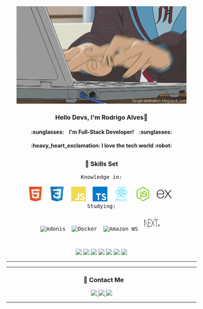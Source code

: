 <div align="center" >
  <img src="https://github.com/rodrigodevelop-tech/rodrigodevelop-tech/blob/main/1869.gif" >
</div>

<p>
   <h3 align="center">Hello Devs, I'm Rodrigo Alves👋</h3>
   <h4 align="center"> :sunglasses: &nbsp;&nbsp;&nbsp;I'm Full-Stack Developer! &nbsp;&nbsp;&nbsp;:sunglasses:</h4>
   <h4 align="center"> :heavy_heart_exclamation: I love the tech world :robot: </h4>
</p>

##
 <p>
    <h3 align="center">🧠 Skills Set </h3>
 </p>
 
 
 <div style="display: inline_block;" align="center">
  <kbd align="center">
      <kbd>Knowledge in:</kbd>
      <br />
      <br />
      <img   title="HTML5"          alt="HTML"    width="40"    height="40" src="https://raw.githubusercontent.com/devicons/devicon/master/icons/html5/html5-original.svg"></img>&nbsp;
      <img   title="CSS3"           alt="CSS"     width="40"    height="40" src="https://raw.githubusercontent.com/devicons/devicon/master/icons/css3/css3-original.svg"></img>&nbsp;
      <img   title="Javascript"     alt="Js"      width="40"    height="40" src="https://raw.githubusercontent.com/devicons/devicon/master/icons/javascript/javascript-plain.svg"></img>&nbsp;
      <img   title="Typescript"     alt="ts"      width="40"    height="40" src="https://raw.githubusercontent.com/devicons/devicon/master/icons/typescript/typescript-original.svg"></img>&nbsp;
      <img   title="ReactJS"        alt="react"   width="40"    height="40" src="https://raw.githubusercontent.com/devicons/devicon/master/icons/react/react-original-wordmark.svg" ></img>&nbsp;
      <img   title="NodeJS"         alt="node"    width="40"    height="40" src="https://raw.githubusercontent.com/devicons/devicon/master/icons/nodejs/nodejs-plain.svg"></img>&nbsp;
      <img   title="Express"        alt="express" width="40"    height="40" src="https://raw.githubusercontent.com/devicons/devicon/master/icons/express/express-original.svg"></img>&nbsp;
      <br /> 
  </kbd>
      <kbd align="center">
      <kbd>Studying:</kbd>
      <br />
      <br />
      <img   title="Adonis"        alt="Adonis"     width="40"    height="40" src="https://cdn.jsdelivr.net/gh/devicons/devicon/icons/adonisjs/adonisjs-original.svg"></img>&nbsp;
      <img   title="Docker"        alt="Docker"     width="40"    height="40" src="https://cdn.jsdelivr.net/gh/devicons/devicon/icons/docker/docker-original-wordmark.svg"></img>&nbsp;
      <img   title="Amazon WS"     alt="Amazon WS"  width="40"    height="40" src="https://logodownload.org/wp-content/uploads/2017/11/amazon-web-services-logo.png"></img>&nbsp;
      <img   title="NextJS"        alt="NextJS"     width="40"    height="40" src="https://raw.githubusercontent.com/rodrigodevelop-tech/rodrigodevelop-tech/3593d66a30fe4ae0443b9bed30f70f138a5a7136/next-js-seeklogo.com.svg"></img>&nbsp;
      <br />
  </kbd>
</div>

&nbsp;&nbsp;&nbsp;
 

<div align="center">
  <img src="https://img.shields.io/badge/Delphi-B22222?style=for-the-badge&logo=delphi&logoColor=white" />
  <img src="https://img.shields.io/badge/Arduino-00979D?style=for-the-badge&logo=Arduino&logoColor=white" />
  <img src="https://img.shields.io/badge/PHP-777BB4?style=for-the-badge&logo=php&logoColor=white" />
  <img src="https://img.shields.io/badge/Notion-000000?style=for-the-badge&logo=notion&logoColor=white" />
  <img src="https://img.shields.io/badge/Trello-0052CC?style=for-the-badge&logo=trello&logoColor=white" />
  <img src="https://img.shields.io/badge/Figma-F24E1E?style=for-the-badge&logo=figma&logoColor=white" />
  <img src="https://img.shields.io/badge/Adobe%20XD-470137?style=for-the-badge&logo=Adobe%20XD&logoColor=#FF61F6" />
</div>

<hr/>
<hr/>

<p>
  <h3 align="center">  &nbsp;&nbsp;&nbsp;💬 Contact Me</h3>
</p>

<div align="center">
  <a href="https://www.linkedin.com/in/rodrigo-si/" target="_blank" >
    <img src="https://img.shields.io/badge/LinkedIn-0077B5?style=for-the-badge&logo=linkedin&logoColor=white" >
  </a>
  <a href="https://github.com/rodrigodevelop-tech" target="_blank" >
    <img src="https://img.shields.io/badge/GitHub-100000?style=for-the-badge&logo=github&logoColor=white">
  </a>
  <a href="https://expo.dev/@rodrigodev_cpc" target="_blank" >
    <img src="https://img.shields.io/badge/Expo-1B1F23?style=for-the-badge&logo=expo&logoColor=white">
  </a>
</div>

<hr/>



